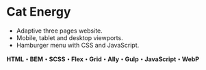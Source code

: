 # Cat Energy

- Adaptive three pages website.
- Mobile, tablet and desktop viewports.
- Hamburger menu with CSS and JavaScript.

**HTML・BEM・SCSS・Flex・Grid・Ally・Gulp・JavaScript・WebP**
